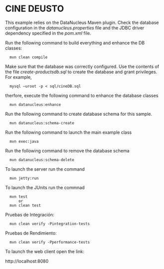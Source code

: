 CINE DEUSTO
============================

This example relies on the DataNucleus Maven plugin. Check the database configuration in the *datanucleus.properties* file and the JDBC driver dependency specified in the *pom.xml* file.

Run the following command to build everything and enhance the DB classes:

      mvn clean compile

Make sure that the database was correctly configured. Use the contents of the file *create-productsdb.sql* to create the database and grant privileges. For example,

      mysql –uroot -p < sql/cineDB.sql

therfore, execute the following command to enhance the database classes

      mvn datanucleus:enhance

Run the following command to create database schema for this sample.

      mvn datanucleus:schema-create

Run the following command to launch the main example class 
   
      mvn exec:java

Run the following command to remove the database schema
   
      mvn datanucleus:schema-delete

To launch the server run the command

      mvn jetty:run

To launch the JUnits run the commnad

      mvn test
          or
      mvn clean test

Pruebas de Integración:

      mvn clean verify -Pintegration-tests

Pruebas de Rendimiento:

      mvn clean verify -Pperformance-tests

To launch the web client open the link:

http://localhost:8080